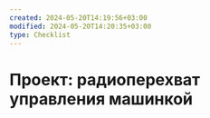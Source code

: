 ```yaml
---
created: 2024-05-20T14:19:56+03:00
modified: 2024-05-20T14:20:35+03:00
type: Checklist
---
```


# Проект: радиоперехват управления машинкой

